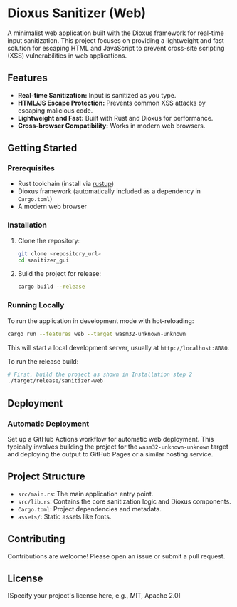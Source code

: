 # Dioxus Sanitizer (Web)

A minimalist web application built with the Dioxus framework for real-time input sanitization. This project focuses on providing a lightweight and fast solution for escaping HTML and JavaScript to prevent cross-site scripting (XSS) vulnerabilities in web applications.

## Features
- **Real-time Sanitization:** Input is sanitized as you type.
- **HTML/JS Escape Protection:** Prevents common XSS attacks by escaping malicious code.
- **Lightweight and Fast:** Built with Rust and Dioxus for performance.
- **Cross-browser Compatibility:** Works in modern web browsers.

## Getting Started

### Prerequisites
- Rust toolchain (install via [rustup](https://rustup.rs))
- Dioxus framework (automatically included as a dependency in `Cargo.toml`)
- A modern web browser

### Installation

1. Clone the repository:
   ```bash
   git clone <repository_url>
   cd sanitizer_gui
   ```

2. Build the project for release:
   ```bash
   cargo build --release
   ```

### Running Locally

To run the application in development mode with hot-reloading:

```bash
cargo run --features web --target wasm32-unknown-unknown
```

This will start a local development server, usually at `http://localhost:8080`.

To run the release build:

```bash
# First, build the project as shown in Installation step 2
./target/release/sanitizer-web
```

## Deployment

### Automatic Deployment
Set up a GitHub Actions workflow for automatic web deployment. This typically involves building the project for the `wasm32-unknown-unknown` target and deploying the output to GitHub Pages or a similar hosting service.

## Project Structure
- `src/main.rs`: The main application entry point.
- `src/lib.rs`: Contains the core sanitization logic and Dioxus components.
- `Cargo.toml`: Project dependencies and metadata.
- `assets/`: Static assets like fonts.

## Contributing
Contributions are welcome! Please open an issue or submit a pull request.

## License
[Specify your project's license here, e.g., MIT, Apache 2.0]
